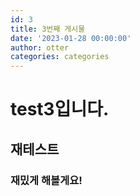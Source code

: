 ```yaml
---
id: 3
title: 3번째 게시물
date: '2023-01-28 00:00:00'
author: otter
categories: categories
---
```


# test3입니다.

## 재테스트

### 재밌게 해볼게요!
